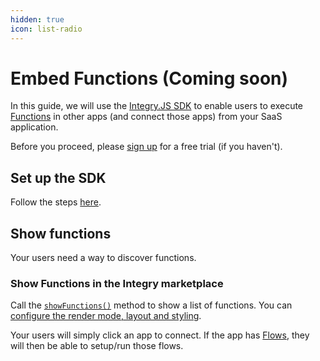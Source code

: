 ```yaml
---
hidden: true
icon: list-radio
---
```


# Embed Functions (Coming soon)

In this guide, we will use the [Integry.JS SDK](../apis-and-sdks/js-sdk-reference/) to enable users to execute [Functions](broken-reference) in other apps (and connect those apps) from your SaaS application.

Before you proceed, please [sign up](https://app.integry.io/accounts/register/v3/signup/?product=functions) for a free trial (if you haven't).

## Set up the SDK

Follow the steps [here](../apis-and-sdks/js-sdk-reference/#setting-up).

## Show functions

Your users need a way to discover functions.

### Show Functions in the Integry marketplace

Call the [`showFunctions()`](../apis-and-sdks/js-sdk-reference/#show-functions-coming-soon) method to show a list of functions. You can [configure the render mode, layout and styling](render-modes-layouts-and-styling.md).

Your users will simply click an app to connect. If the app has [Flows](broken-reference), they will then be able to setup/run those flows.
